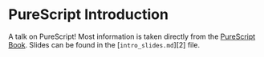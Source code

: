 # PureScript Introduction

A talk on PureScript! Most information is taken directly from the [PureScript
Book][1]. Slides can be found in the [`intro_slides.md`][2] file.

  [1]: https://leanpub.com/purescript/read
